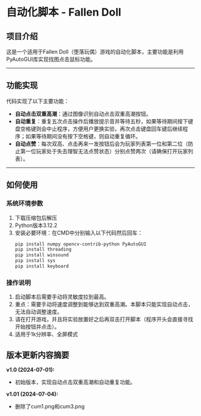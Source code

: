 # 自动化脚本 - Fallen Doll

## 项目介绍

这是一个适用于Fallen Doll（堕落玩偶）游戏的自动化脚本，主要功能是利用PyAutoGUI库实现找图点击鼠标功能。

---

## 功能实现

代码实现了以下主要功能：

- **自动点击双重高潮**：通过图像识别自动点击双重高潮按钮。
- **自动重复**：重复五次点击操作后播放提示音并等待五秒，如果等待期间按下键盘空格键则会中止程序，方便用户更换实验，再次点击键盘回车键后继续程序；如果等待期间没有按下空格键，则自动重复循环。
- **自动点赞**：每次双高、点击再来一发按钮后会为玩家列表第一位和第二位（防止第一位玩家处于失去理智无法点赞状态）分别点赞两次（请确保打开玩家列表）。

---

## 如何使用

### 系统环境参数

1. 下载压缩包后解压
2. Python版本3.12.2
3. 安装必要环境：在CMD中分别输入以下代码然后回车：
   ```sh
   pip install numpy opencv-contrib-python PyAutoGUI
   pip install threading
   pip install winsound
   pip install sys
   pip install keyboard

### 操作说明

1. 启动脚本后需要手动将灵敏度拉到最高。
2. 重点：需要手动将速度调整到能够达到双重高潮。本脚本只能实现自动点击，无法自动调整速度。
3. 请在打开游戏，并且将实验放置好之后再双击打开脚本（程序开头会直接寻找开始按钮并点击）。
4. 适用于1k分辨率、全屏模式

## 版本更新内容摘要

**v1.0 (2024-07-01):**
- 初始版本，实现自动点击双重高潮和自动重复功能。

**v1.01 (2024-07-04):**
- 删除了cum1.png和cum3.png

